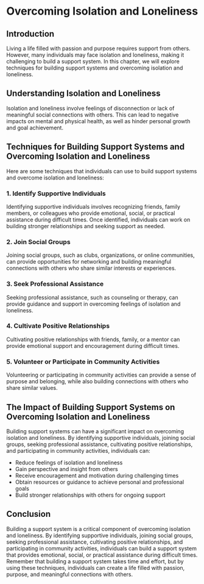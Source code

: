 Overcoming Isolation and Loneliness
========================================================================

Introduction
------------

Living a life filled with passion and purpose requires support from others. However, many individuals may face isolation and loneliness, making it challenging to build a support system. In this chapter, we will explore techniques for building support systems and overcoming isolation and loneliness.

Understanding Isolation and Loneliness
--------------------------------------

Isolation and loneliness involve feelings of disconnection or lack of meaningful social connections with others. This can lead to negative impacts on mental and physical health, as well as hinder personal growth and goal achievement.

Techniques for Building Support Systems and Overcoming Isolation and Loneliness
-------------------------------------------------------------------------------

Here are some techniques that individuals can use to build support systems and overcome isolation and loneliness:

### 1. Identify Supportive Individuals

Identifying supportive individuals involves recognizing friends, family members, or colleagues who provide emotional, social, or practical assistance during difficult times. Once identified, individuals can work on building stronger relationships and seeking support as needed.

### 2. Join Social Groups

Joining social groups, such as clubs, organizations, or online communities, can provide opportunities for networking and building meaningful connections with others who share similar interests or experiences.

### 3. Seek Professional Assistance

Seeking professional assistance, such as counseling or therapy, can provide guidance and support in overcoming feelings of isolation and loneliness.

### 4. Cultivate Positive Relationships

Cultivating positive relationships with friends, family, or a mentor can provide emotional support and encouragement during difficult times.

### 5. Volunteer or Participate in Community Activities

Volunteering or participating in community activities can provide a sense of purpose and belonging, while also building connections with others who share similar values.

The Impact of Building Support Systems on Overcoming Isolation and Loneliness
-----------------------------------------------------------------------------

Building support systems can have a significant impact on overcoming isolation and loneliness. By identifying supportive individuals, joining social groups, seeking professional assistance, cultivating positive relationships, and participating in community activities, individuals can:

* Reduce feelings of isolation and loneliness
* Gain perspective and insight from others
* Receive encouragement and motivation during challenging times
* Obtain resources or guidance to achieve personal and professional goals
* Build stronger relationships with others for ongoing support

Conclusion
----------

Building a support system is a critical component of overcoming isolation and loneliness. By identifying supportive individuals, joining social groups, seeking professional assistance, cultivating positive relationships, and participating in community activities, individuals can build a support system that provides emotional, social, or practical assistance during difficult times. Remember that building a support system takes time and effort, but by using these techniques, individuals can create a life filled with passion, purpose, and meaningful connections with others.



